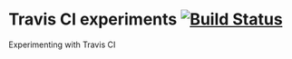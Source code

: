 Travis CI experiments [![Build Status](https://travis-ci.org/ryzy/travis-ci.svg?branch=master)](https://travis-ci.org/ryzy/travis-ci)
=====================

Experimenting with Travis CI
